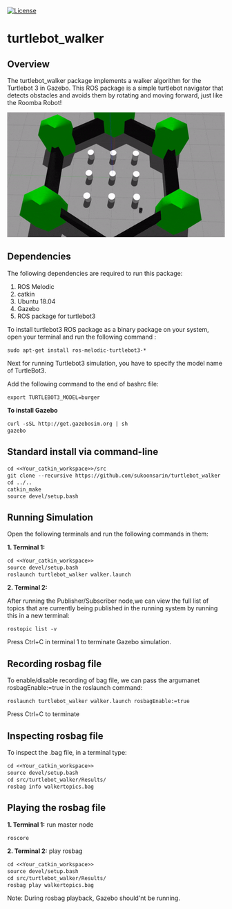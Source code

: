 [![License](https://img.shields.io/badge/License-BSD%203--Clause-blue.svg)](https://opensource.org/licenses/BSD-3-Clause)
# turtlebot_walker

## Overview

The turtlebot_walker package implements a walker algorithm for the Turtlebot 3 in Gazebo. This ROS package is a simple turtlebot navigator that detects obstacles and avoids them by rotating and moving forward, just like the Roomba Robot!
<p align="center">
 <img src="https://github.com/sukoonsarin/turtlebot_walker/blob/main/Results/Simulation.gif">
</p>

## Dependencies

The following dependencies are required to run this package:

1. ROS Melodic
2. catkin 
3. Ubuntu 18.04 
4. Gazebo
5. ROS package for turtlebot3

To install turtlebot3 ROS package as a binary package on your system, open your terminal and run the following command :
```
sudo apt-get install ros-melodic-turtlebot3-*
```
Next for running Turtlebot3 simulation, you have to specify the model name of TurtleBot3.

Add the following command to the end of bashrc file:
```
export TURTLEBOT3_MODEL=burger
```
**To install Gazebo**

    curl -sSL http://get.gazebosim.org | sh
    gazebo


## Standard install via command-line
```
cd <<Your_catkin_workspace>>/src
git clone --recursive https://github.com/sukoonsarin/turtlebot_walker
cd ../..
catkin_make
source devel/setup.bash
```
## Running Simulation
Open the following terminals and run the following commands in them:

**1. Terminal 1:**

    cd <<Your_catkin_workspace>>
    source devel/setup.bash
    roslaunch turtlebot_walker walker.launch 

**2. Terminal 2:**

After running the Publisher/Subscriber node,we can view the full list of topics that are currently being published in the running system by running this in a new terminal:

    rostopic list -v

Press Ctrl+C in terminal 1 to terminate Gazebo simulation.

## Recording rosbag file
To enable/disable recording of bag file, we can pass the argumanet rosbagEnable:=true in the roslaunch command:
```
roslaunch turtlebot_walker walker.launch rosbagEnable:=true
```
Press Ctrl+C to terminate

## Inspecting rosbag file
To inspect the .bag file, in a terminal type:
```
cd <<Your_catkin_workspace>>
source devel/setup.bash
cd src/turtlebot_walker/Results/
rosbag info walkertopics.bag
```

## Playing the rosbag file
**1. Terminal 1:**
run master node

    roscore


**2. Terminal 2:**
play rosbag

    cd <<Your_catkin_workspace>>
    source devel/setup.bash
    cd src/turtlebot_walker/Results/
    rosbag play walkertopics.bag

Note: During rosbag playback, Gazebo should'nt be running.